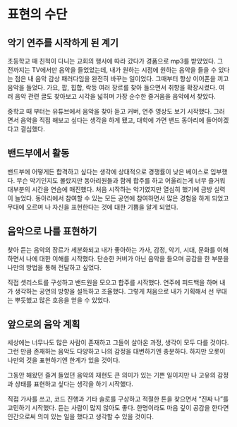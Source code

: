 # 표현의 수단

## 악기 연주를 시작하게 된 계기

초등학교 때 친척이 다니는 교회의 행사에 따라 갔다가 경품으로 mp3를 받았었다. 그 전까지는 TV에서만 음악을 들었었는데, 내가 원하는 시점에 원하는 음악을 들을 수 있다는 점은 내 음악 감상 패러다임을 완전히 바꾸는 일이었다. 그때부터 항상 이어폰을 끼고 음악을 들었다. 가요, 팝, 힙합, 락등 여러 장르를 찾아 들으면서 취향을 확장시켰다. 여러 음악 관련 글도 찾아보고 시각을 넓히며 가장 순수한 즐거움을 음악에서 찾았다. 

중학교 때 부터는 유튜브에서 음악을 찾아 듣고 커버, 연주 영상도 보기 시작했다. 그러면서 음악을 직접 해보고 싶다는 생각을 하게 됐고, 대학에 가면 밴드 동아리에 들어야겠다고 결심했다.

## 밴드부에서 활동

밴드부에 어떻게든 합격하고 싶다는 생각에 상대적으로 경쟁률이 낮은 베이스로 입부했다. 무슨 악기인지도 몰랐지만 동아리원들과 함께 합주를 하고 어울리는게 너무 즐거워 대부분의 시간을 연습에 매진했다. 처음 시작하는 악기였지만 열심히 했기에 금방 실력이 늘었다. 동아리에서 참여할 수 있는 모든 공연에 참여하면서 많은 경험을 하게 되었고 무대에 오르며  나 자신을 표현한다는 것에  대한 기쁨을 알게 되었다.

## 음악으로 나를 표현하기

찾아 듣는 음악의 장르가 세분화되고 내가 좋아하는 가사, 감정, 악기, 시대, 문화를 이해하면서 나에 대한 이해를 시작했다. 단순한 커버가 아닌 음악을 들으며 공감을 한 부분을 나만의 방법을 통해 전달하고 싶었다.

직접 셋리스트를 구성하고 밴드원을 모으고 합주를 시작했다. 연주에 피드백을 하며 내가 생각하는 공연의 방향을 설득하고 조율했다. 그렇게 처음으로 내가 기획해서 선 무대는 뿌듯했고 많은 호응을 얻을 수 있었다.

## 앞으로의 음악 계획

세상에는 너무나도 많은 사람이 존재하고 그들이 살아온 과정, 생각이 모두 다를 것이다. 그런 만큼 존재하는 음악도 다양하고 나의 감정을 대변하기엔 충분하다. 하지만 오롯이 나만의 것을 표현하기엔 한계가 있을 것이다.

그동안 해왔던 즐겨 들었던 음악의 재현도 큰 의미가 있는 기쁜 일이지만 나 고유의 감정과 상태를 표현하고 싶다는 생각을 하기 시작했다.

직접 가사를 쓰고, 코드 진행과 기타 솔로를 구상하고 적절한 톤을 찾으면서 “진짜 나”를 고민하기 시작했다. 듣는 사람이 많지 않아도 좋다. 한명이라도 마음 깊이 공감을 한다면 인간으로써 의미 있는 일을 했다고 생각할 수 있을 것이다.

